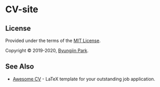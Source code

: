 # CV-site

## License

Provided under the terms of the [MIT License](https://github.com/posquit0/hugo-awesome-identity/blob/master/LICENSE).

Copyright © 2019-2020, [Byungjin Park](http://www.posquit0.com).


## See Also

* [Awesome CV](https://github.com/posquit0/Awesome-CV) - LaTeX template for your outstanding job application.
